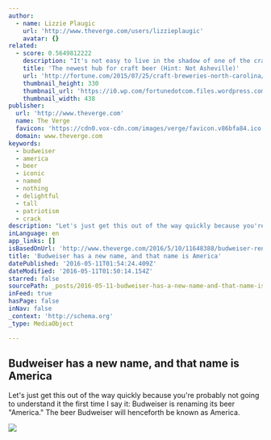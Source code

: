 ```yaml
---
author:
  - name: Lizzie Plaugic
    url: 'http://www.theverge.com/users/lizzieplaugic'
    avatar: {}
related:
  - score: 0.5649812222
    description: "It's not easy to live in the shadow of one of the craft beer capitals of America. Asheville, N.C. is widely recognized as one of the hotspots of craft - arguably the hotspot in the Southeast. But 128 miles to the east, the state's business hub and biggest city is starting to build a reputation of its own."
    title: 'The newest hub for craft beer (Hint: Not Asheville)'
    url: 'http://fortune.com/2015/07/25/craft-breweries-north-carolina/'
    thumbnail_height: 330
    thumbnail_url: 'https://i0.wp.com/fortunedotcom.files.wordpress.com/2015/07/charlotte-beer.jpeg?fit=440%2C330&ssl=1'
    thumbnail_width: 438
publisher:
  url: 'http://www.theverge.com'
  name: The Verge
  favicon: 'https://cdn0.vox-cdn.com/images/verge/favicon.v86bfa84.ico'
  domain: www.theverge.com
keywords:
  - budweiser
  - america
  - beer
  - iconic
  - named
  - nothing
  - delightful
  - tall
  - patriotism
  - crack
description: "Let's just get this out of the way quickly because you're probably not going to understand it the first time I say it: Budweiser is renaming its beer \"America.\" The beer Budweiser will henceforth be known as America."
inLanguage: en
app_links: []
isBasedOnUrl: 'http://www.theverge.com/2016/5/10/11648388/budweiser-renaming-beer-america?utm_content=buffer7b3b3&utm_medium=social&utm_source=facebook.com&utm_campaign=buffer'
title: 'Budweiser has a new name, and that name is America'
datePublished: '2016-05-11T01:54:24.409Z'
dateModified: '2016-05-11T01:50:14.154Z'
starred: false
sourcePath: _posts/2016-05-11-budweiser-has-a-new-name-and-that-name-is-america.md
inFeed: true
hasPage: false
inNav: false
_context: 'http://schema.org'
_type: MediaObject

---
```

<article style=""><h1>Budweiser has a new name, and that name is America</h1><p>Let's just get this out of the way quickly because you're probably not going to understand it the first time I say it: Budweiser is renaming its beer "America." The beer Budweiser will henceforth be known as America.</p><img src="https://cdn1.vox-cdn.com/thumbor/sw4RTgzXO-2cx_Dzdo0SloxX08U=/0x85:1620x996/1600x900/cdn0.vox-cdn.com/uploads/chorus_image/image/49562155/BUD_12OZ_BOTTLE_JKR_SUMMER.0.0.jpg" /></article>